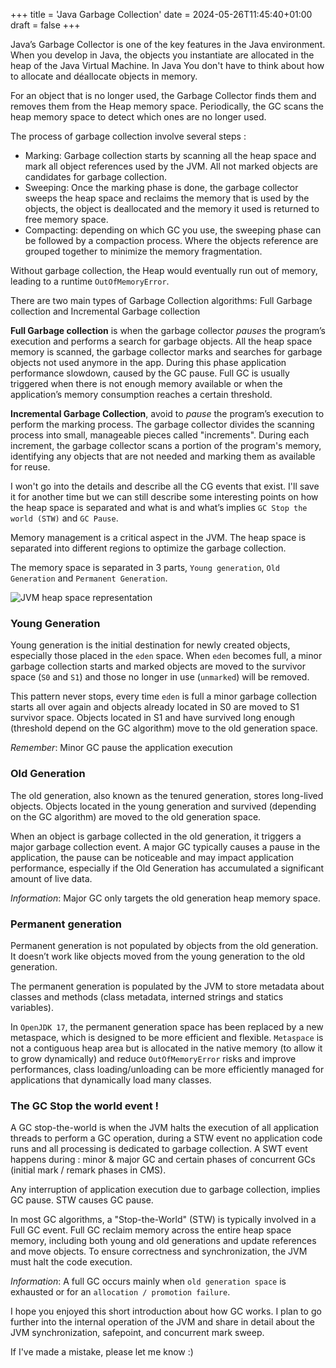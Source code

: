 +++
title = 'Java Garbage Collection'
date = 2024-05-26T11:45:40+01:00
draft = false
+++

Java’s Garbage Collector is one of the key features in the Java environment. When you develop in Java, the objects you instantiate are allocated in the heap of the Java Virtual Machine. In Java You don't have to think about how to allocate and déallocate objects in memory.


For an object that is no longer used, the Garbage Collector finds them and removes them from the Heap memory space.  Periodically, the GC scans the heap memory space to detect which ones are no longer used.

The process of garbage collection involve several steps :
- Marking: Garbage collection starts by scanning all the heap space and mark all object references used by the JVM. All not marked objects are candidates for garbage collection.
- Sweeping: Once the marking phase is done, the garbage collector sweeps the heap space and reclaims the memory that is used by the objects, the object is deallocated and the memory it used is returned to free memory space.
- Compacting: depending on which GC you use, the sweeping phase can be followed by a compaction process. Where the objects reference are grouped together to minimize the memory fragmentation.


Without garbage collection, the Heap would eventually run out of memory, leading to a runtime `OutOfMemoryError`.

There are two main types of Garbage Collection algorithms: Full Garbage collection and Incremental Garbage collection

**Full Garbage collection** is when the garbage collector _pauses_ the program’s execution and performs a search for garbage objects. 
All the heap space memory is scanned, the garbage collector marks and searches for garbage objects not used anymore in the app. 
During this phase application performance slowdown, caused by the GC pause. 
Full GC is usually triggered when there is not enough memory available or when the application’s memory consumption reaches a certain threshold.

**Incremental Garbage Collection**, avoid to _pause_ the program’s execution to perform the marking process. 
The garbage collector divides the scanning process into small, manageable pieces called "increments". 
During each increment, the garbage collector scans a portion of the program's memory, identifying any objects that are not needed and marking them as available for reuse.

I won't go into the details and describe all the CG events that exist. I'll save it for another time but we can still describe some interesting points on how the heap space is separated and what is and what’s implies `GC Stop the world (STW)` and `GC Pause`.

Memory management is a critical aspect in the JVM. The heap space is separated into different regions to optimize the garbage collection.

The memory space is separated in 3 parts, `Young generation`, `Old Generation` and `Permanent Generation`.

![JVM heap space representation](/jvm-heap-space.png)

### Young Generation

Young generation is the initial destination for newly created objects, especially those placed in the `eden` space. When `eden` becomes full, a minor garbage collection starts and marked objects are moved to the survivor space (`S0` and `S1`) and those no longer in use (`unmarked`) will be removed.

This pattern never stops, every time `eden` is full a minor garbage collection starts all over again and objects already located in S0 are moved to S1 survivor space. Objects located in S1 and have survived long enough (threshold depend on the GC algorithm) move to the old generation space.


_Remember_: Minor GC pause the application execution

### Old Generation

The old generation, also known as the tenured generation, stores long-lived objects.
Objects located in the young generation and survived (depending on the GC algorithm) are moved to the old generation space.

When an object is garbage collected in the old generation, it triggers a major garbage collection event. A major GC typically causes a pause in the application, the pause can be noticeable and may impact application performance, especially if the Old Generation has accumulated a significant amount of live data.

_Information_: Major GC only targets the old generation heap memory space.

### Permanent generation

Permanent generation is not populated by objects from the old generation. It doesn’t work like objects moved from the young generation to the old generation.

The permanent generation is populated by the JVM to store metadata about classes and methods (class metadata, interned strings and statics variables).

In `OpenJDK 17`, the permanent generation space has been replaced by a new metaspace, which is designed to be more efficient and flexible. `Metaspace` is not a contiguous heap area but is allocated in the native memory (to allow it to grow dynamically) and reduce `OutOfMemoryError` risks and improve performances, class loading/unloading can be more efficiently managed for applications that dynamically load many classes.


### The GC Stop the world event !

A GC stop-the-world is when the JVM halts the execution of all application threads to perform a GC operation, during a STW event no application code runs and all processing is dedicated to garbage collection. A SWT event happens during : minor & major GC and certain phases of concurrent GCs (initial mark / remark phases in CMS).

Any interruption of application execution due to garbage collection, implies GC pause. STW causes GC pause.

In most GC algorithms, a "Stop-the-World" (STW) is typically involved in a Full GC event.
Full GC reclaim memory across the entire heap space memory, including both young and old generations and update references and move objects. To ensure correctness and synchronization, the JVM must halt the code execution.

_Information_: A full GC occurs mainly when `old generation space` is exhausted or for an `allocation / promotion failure`.


I hope  you enjoyed this short introduction about how GC works.
I plan to go further into the internal operation of the JVM and share in detail about the JVM synchronization, safepoint, and concurrent mark sweep.


If I've made a mistake, please let me know :)  
